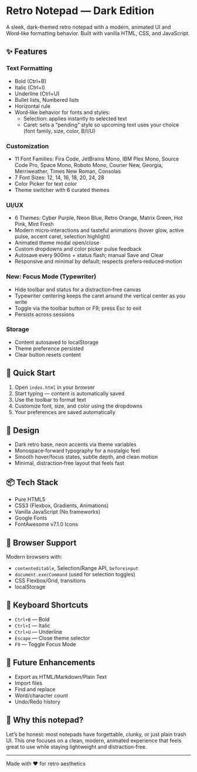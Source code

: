 # Retro Notepad — Dark Edition

A sleek, dark-themed retro notepad with a modern, animated UI and Word‑like formatting behavior. Built with vanilla HTML, CSS, and JavaScript.

## ✨ Features

### Text Formatting
- Bold (Ctrl+B)
- Italic (Ctrl+I)
- Underline (Ctrl+U)
- Bullet lists, Numbered lists
- Horizontal rule
- Word‑like behavior for fonts and styles:
	- Selection: applies instantly to selected text
	- Caret: sets a “pending” style so upcoming text uses your choice (font family, size, color, B/I/U)

### Customization
- 11 Font Families: Fira Code, JetBrains Mono, IBM Plex Mono, Source Code Pro, Space Mono, Roboto Mono, Courier New, Georgia, Merriweather, Times New Roman, Consolas
- 7 Font Sizes: 12, 14, 16, 18, 20, 24, 28
- Color Picker for text color
- Theme switcher with 6 curated themes

### UI/UX
- 6 Themes: Cyber Purple, Neon Blue, Retro Orange, Matrix Green, Hot Pink, Mint Fresh
- Modern micro‑interactions and tasteful animations (hover glow, active pulse, accent caret, selection highlight)
- Animated theme modal open/close
- Custom dropdowns and color picker pulse feedback
- Autosave every 900ms + status flash; manual Save and Clear
- Responsive and minimal by default; respects prefers‑reduced‑motion

### New: Focus Mode (Typewriter)
- Hide toolbar and status for a distraction‑free canvas
- Typewriter centering keeps the caret around the vertical center as you write
- Toggle via the toolbar button or F9; press Esc to exit
- Persists across sessions

### Storage
- Content autosaved to localStorage
- Theme preference persisted
- Clear button resets content

## 🚀 Quick Start

1. Open `index.html` in your browser
2. Start typing — content is automatically saved
3. Use the toolbar to format text
4. Customize font, size, and color using the dropdowns
5. Your preferences are saved automatically

## 🎨 Design

- Dark retro base, neon accents via theme variables
- Monospace‑forward typography for a nostalgic feel
- Smooth hover/focus states, subtle depth, and clean motion
- Minimal, distraction‑free layout that feels fast

## 📦 Tech Stack

- Pure HTML5
- CSS3 (Flexbox, Gradients, Animations)
- Vanilla JavaScript (No frameworks)
- Google Fonts
- FontAwesome v7.1.0 Icons

## 🔧 Browser Support

Modern browsers with:
- `contenteditable`, Selection/Range API, `beforeinput`
- `document.execCommand` (used for selection toggles)
- CSS Flexbox/Grid, transitions
- localStorage

## 📝 Keyboard Shortcuts

- `Ctrl+B` — Bold
- `Ctrl+I` — Italic
- `Ctrl+U` — Underline
- `Escape` — Close theme selector
- `F9` — Toggle Focus Mode

## 🎯 Future Enhancements

- Export as HTML/Markdown/Plain Text
- Import files
- Find and replace
- Word/character count
- Undo/Redo history

## 💬 Why this notepad?

Let’s be honest: most notepads have forgettable, clunky, or just plain trash UI. This one focuses on a clean, modern, animated experience that feels great to use while staying lightweight and distraction‑free.

---

Made with ❤️ for retro aesthetics
